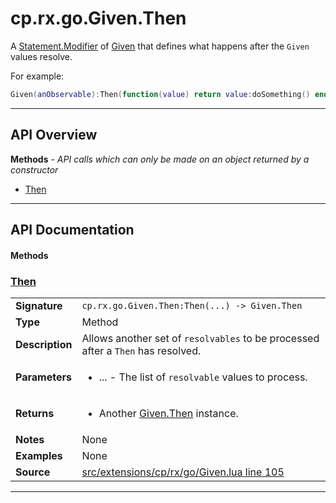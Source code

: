 # cp.rx.go.Given.Then

A [Statement.Modifier](cp.rx.go.Statement.Modifier.md) of [Given](cp.rx.go.Given.md)
that defines what happens after the `Given` values resolve.

For example:

```lua
Given(anObservable):Then(function(value) return value:doSomething() end)
```

---

## API Overview
**Methods** - _API calls which can only be made on an object returned by a constructor_
 * [Then](#then)


---

## API Documentation

#### Methods


### [Then](#then)

|                                             |                                                                                     |
| --------------------------------------------|-------------------------------------------------------------------------------------|
| **Signature**                               | `cp.rx.go.Given.Then:Then(...) -> Given.Then`                                                                    |
| **Type**                                    | Method                                                                     |
| **Description**                             | Allows another set of `resolvables` to be processed after a `Then` has resolved.                                                                     |
| **Parameters**                              | <ul><li>...      - The list of `resolvable` values to process.</li></ul> |
| **Returns**                                 | <ul><li>Another [Given.Then](cp.rx.go.Given.Then.md) instance.</li></ul>          |
| **Notes**                                   | None |
| **Examples**                                | None |
| **Source**                                  | [src/extensions/cp/rx/go/Given.lua line 105](https://github.com/CommandPost/CommandPost/blob/develop/src/extensions/cp/rx/go/Given.lua#L105) |

---

